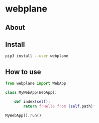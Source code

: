 # webplane


## About



## Install

```bash
pip3 install --user webplane
```

## How to use
```python
from webplane import WebApp

class MyWebApp(WebApp):

    def index(self):
        return f'Hello from {self.path}'

MyWebApp().run()
```
